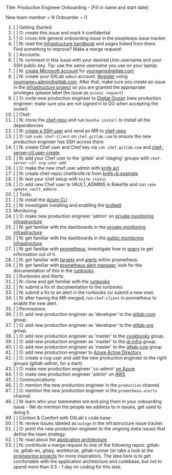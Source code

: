 Title: Production Engineer Onboarding  - [Fill in name and start date]

New team member = N
Onboarder = O

1. [ ] Getting Started:
  1. [ ] O: create this issue and mark it confidential
  1. [ ] O: cross-link general onboarding issue in the peopleops issue tracker
  1. [ ] N: read the [infrastructure handbook](https://about.gitlab.com/handbook/infrastructure/) and pages linked from there. Find something to improve? Make a merge request!
1. [ ] Accounts:
  1. [ ] N: comment in this issue with your desired Unix username and your SSH public key. Tip: use the same username you use on your laptop.
  1. [ ] N: [create Microsoft account](https://signup.live.com) for yourname@gitlab.com
  1. [ ] N: create your GitLab `admin` account. [Register](https://gitlab.com/users/sign_in#register-pane) using yourname+admin@gitlab.com. After that, make sure you create an issue in the [infrastructure project](https://gitlab.com/gitlab-com/infrastructure/issues) so you are granted the appropriate privileges (please label the issue as `access request`)
  1. [ ] O: invite new production engineer to [Digital Ocean](https://cloud.digitalocean.com/settings/team) (new production engineer: make sure you are not signed in to DO when accepting the invite!)
1. [ ] Chef:
  1. [ ] N: clone the [chef-repo](https://dev.gitlab.org/cookbooks/chef-repo) and run `bundle install` to install all the dependencies
  1. [ ] N: [create a SSH user](https://dev.gitlab.org/cookbooks/chef-repo/blob/master/README.md#add-a-new-sysadmin) and send an MR to [chef-repo](https://dev.gitlab.org/cookbooks/chef-repo)
  1. [ ] O: run `sudo chef-client` on `chef.gitlab.com` to ensure the new production engineer has SSH access there
  1. [ ] N: create Chef user and Chef key via `ssh chef.gitlab.com` and [chef-server-ctl user-create](https://dev.gitlab.org/cookbooks/chef-repo/blob/master/doc/set-up-chef-server.md#creating-users)
  1. [ ] N: add your Chef user to the 'gitlab' and 'staging' groups with `chef-server-ctl org-user-add`
  1. [ ] O: make the new chef user admin with [knife acl](https://dev.gitlab.org/cookbooks/chef-repo/blob/master/doc/set-up-chef-server.md#add-users-to-the-admins-group-of-the-gitlab-organization)
  1. [ ] N: create chef-repo/.chef/knife.rb from [knife.rb.example](https://dev.gitlab.org/cookbooks/chef-repo/blob/master/knife.rb.example)
  1. [ ] N: test your chef setup with `knife status`
  1. [ ] O: add new Chef user to VAULT_ADMINS in Rakefile and run `rake update_vault_admins`
1. [ ] Tools:
  1. [ ] N: install the [Azure CLI](https://docs.microsoft.com/en-us/cli/azure/install-azure-cli)
  1. [ ] N: investigate installing and enabling the [toolbelt](https://gitlab.com/gl-infra/toolbelt)
1. Monitoring:
  1. [ ] O: make new production engineer 'admin' on [private monitoring infrastructure](https://performance.gitlab.net)
  1. [ ] N: get familiar with the dashboards in the [private monitoring infrastructure](https://performance.gitlab.net)
  1. [ ] N: get familiar with the dashboards in the [public monitoring infrastructure](http://monitor.gitlab.net)
  1. [ ] N: get familiar with [prometheus](https://prometheus.gitlab.com/graph), investigate how to [query](https://prometheus.io/docs/querying/basics/) to get information out of it.
  1. [ ] N: get familiar with [targets](https://prometheus.gitlab.com/targets) and [alerts](https://prometheus.gitlab.com/alerts) within prometheus.
  1. [ ] N: get familiar with [prometheus alert manager](https://alerts.gitlab.com), look for the documentation of this in the [runbooks](https://gitlab.com/gitlab-com/runbooks).
1. [ ] Runbooks and Alerts:
  1. [ ] N: clone and get familiar with the [runbooks](https://gitlab.com/gitlab-com/runbooks)
  1. [ ] N: submit a fix of documentation to the runbooks.
  1. [ ] N: submit a fix to an alert in the runbooks (or submit a new one).
  1. [ ] N: after having the MR merged, run `chef-client` in prometheus to enable the new alert.
1. [ ] Permissions:
  1. [ ] O: add new production engineer as 'developer' to the [gitlab-com](https://gitlab.com/groups/gitlab-com/group_members) group.
  1. [ ] O: add new production engineer as 'developer' to the [gitlab-org](https://gitlab.com/groups/gitlab-org/group_members) group.
  1. [ ] O: add new production engineer as 'master' to the [cookbooks](https://gitlab.com/groups/gitlab-cookbooks/group_members) group.
  1. [ ] O: add new production engineer as 'master' to the [gl-infra](https://gitlab.com/groups/gl-infra/group_members) group.
  1. [ ] O: add new production engineer as 'master' to the [gitlab-cog](https://gitlab.com/groups/gitlab-cog/group_members) group.
  1. [ ] O: add new production engineer to [Azure Active Directory](https://manage.windowsazure.com/@sytsegitlab.onmicrosoft.com#Workspaces/ActiveDirectoryExtension/Directory/7cc60e3a-c2c5-43d6-b426-1d8c9e8e7ad1/users)
  1. [ ] O: create a cog user and add the new production engineer to the right groups (gitlab-admin, for a start)
  1. [ ] O: make new production engineer 'co-admin' [on Azure](https://manage.windowsazure.com/@sytsegitlab.onmicrosoft.com#Workspaces/AdminTasks/ListUsers)
  1. [ ] O: make new production engineer 'admin' on [AWS](https://console.aws.amazon.com/iam/home#home)
1. [ ] Communications:
  1. [ ] O: mention the new production engineer in the `production` channel.
  1. [ ] O: mention the new production engineer in the `prometheus-alerts` channel.
  1. [ ] N: learn who your teammates are and ping them in your onboarding issue - We do mention the people we address to in issues, get used to doing it.
1. [ ] Context & Comfort with GitLab's code base:
  1. [ ] N: review issues labeled as `outage` in the infrastructure issue tracker.
  1. [ ] O: point the new production engineer to the ongoing meta issues that define the team strategy.
  1. [ ] N: read about the [application architecture](https://docs.gitlab.com/ce/development/architecture.html)
  1. [ ] N: contribute a merge request to one of the following repos: gitlab-ce, gitlab-ee, gitaly, workhorse, gitlab-runner (or take a look at the [engineering projects](https://about.gitlab.com/handbook/engineering/projects) for more inspiration). The idea here is to get comfortable with the application architecture and codebase, but not to spend more than 0.5 - 1 day on coding for this task.
